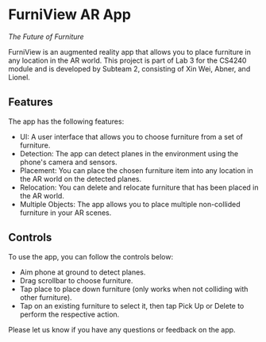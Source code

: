 # FurniView AR App
*The Future of Furniture*

FurniView is an augmented reality app that allows you to place furniture in any location in the AR world. This project is part of Lab 3 for the CS4240 module and is developed by Subteam 2, consisting of Xin Wei, Abner, and Lionel.

## Features
The app has the following features:

- UI: A user interface that allows you to choose furniture from a set of furniture.
- Detection: The app can detect planes in the environment using the phone's camera and sensors.
- Placement: You can place the chosen furniture item into any location in the AR world on the detected planes.
- Relocation: You can delete and relocate furniture that has been placed in the AR world.
- Multiple Objects: The app allows you to place multiple non-collided furniture in your AR scenes.

## Controls
To use the app, you can follow the controls below:

- Aim phone at ground to detect planes.
- Drag scrollbar to choose furniture.
- Tap place to place down furniture (only works when not colliding with other furniture).
- Tap on an existing furniture to select it, then tap Pick Up or Delete to perform the respective action.

Please let us know if you have any questions or feedback on the app.
